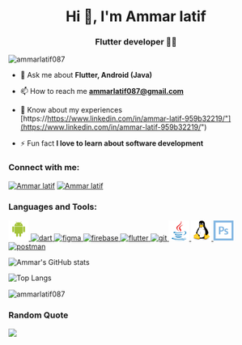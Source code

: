 <h1 align="center">Hi 👋, I'm Ammar latif</h1>
<h3 align="center">Flutter developer 👨‍💻</h3>

<p align="left"> <img src="https://komarev.com/ghpvc/?username=ammarlatif087&label=Profile%20views&color=0e75b6&style=flat" alt="ammarlatif087" /> </p>

- 💬 Ask me about **Flutter, Android (Java)**

- 📫 How to reach me **ammarlatif087@gmail.com**

- 📄 Know about my experiences [https://https://www.linkedin.com/in/ammar-latif-959b32219/"](https://www.linkedin.com/in/ammar-latif-959b32219/")

- ⚡ Fun fact **I love to learn about software development**

<h3 align="left">Connect with me:</h3>
<p align="left">
<a href="https://www.linkedin.com/in/ammar-latif-959b32219/" target="blank"><img align="center" src="https://raw.githubusercontent.com/rahuldkjain/github-profile-readme-generator/master/src/images/icons/Social/linked-in-alt.svg" alt="Ammar latif" height="30" width="40" /></a>
<a href="https://web.facebook.com/ammar.latif.902" target="blank"><img align="center" src="https://raw.githubusercontent.com/rahuldkjain/github-profile-readme-generator/master/src/images/icons/Social/facebook.svg" alt="Ammar latif" height="30" width="40" /></a>
</p>

<h3 align="left">Languages and Tools:</h3>
<p align="left"> <a href="https://developer.android.com" target="_blank" rel="noreferrer"> <img src="https://raw.githubusercontent.com/devicons/devicon/master/icons/android/android-original-wordmark.svg" alt="android" width="40" height="40"/> </a> <a href="https://dart.dev" target="_blank" rel="noreferrer"> <img src="https://www.vectorlogo.zone/logos/dartlang/dartlang-icon.svg" alt="dart" width="40" height="40"/> </a> <a href="https://www.figma.com/" target="_blank" rel="noreferrer"> <img src="https://www.vectorlogo.zone/logos/figma/figma-icon.svg" alt="figma" width="40" height="40"/> </a> <a href="https://firebase.google.com/" target="_blank" rel="noreferrer"> <img src="https://www.vectorlogo.zone/logos/firebase/firebase-icon.svg" alt="firebase" width="40" height="40"/> </a> <a href="https://flutter.dev" target="_blank" rel="noreferrer"> <img src="https://www.vectorlogo.zone/logos/flutterio/flutterio-icon.svg" alt="flutter" width="40" height="40"/> </a> <a href="https://git-scm.com/" target="_blank" rel="noreferrer"> <img src="https://www.vectorlogo.zone/logos/git-scm/git-scm-icon.svg" alt="git" width="40" height="40"/> </a> <a href="https://www.java.com" target="_blank" rel="noreferrer"> <img src="https://raw.githubusercontent.com/devicons/devicon/master/icons/java/java-original.svg" alt="java" width="40" height="40"/> </a> <a href="https://www.linux.org/" target="_blank" rel="noreferrer"> <img src="https://raw.githubusercontent.com/devicons/devicon/master/icons/linux/linux-original.svg" alt="linux" width="40" height="40"/> </a> <a href="https://www.photoshop.com/en" target="_blank" rel="noreferrer"> <img src="https://raw.githubusercontent.com/devicons/devicon/master/icons/photoshop/photoshop-line.svg" alt="photoshop" width="40" height="40"/> </a> <a href="https://postman.com" target="_blank" rel="noreferrer"> <img src="https://www.vectorlogo.zone/logos/getpostman/getpostman-icon.svg" alt="postman" width="40" height="40"/> </a> </p>


![Ammar's GitHub stats](https://github-readme-stats.vercel.app/api?username=ammarlatif087&show_icons=false&theme=radical)




![Top Langs](https://github-readme-stats.vercel.app/api/top-langs/?username=ammarlatif087&layout=compact)

<p><img align="center" src="https://github-readme-streak-stats.herokuapp.com/?user=ammarlatif087&" alt="ammarlatif087" /></p>


###  Random Quote
![](https://quotes-github-readme.vercel.app/api?type=horizontal&theme=radical)
